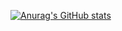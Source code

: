 [![Anurag's GitHub stats](https://github-readme-stats.vercel.app/api?username=andersondario)](https://github.com/anuraghazra/github-readme-stats)
